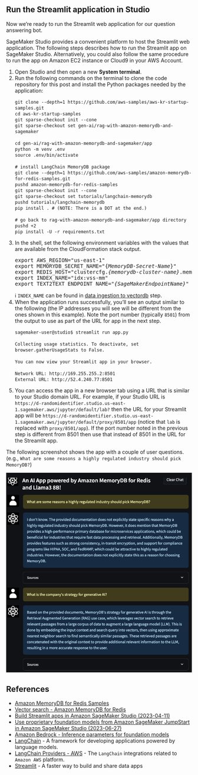 ## Run the Streamlit application in Studio

Now we’re ready to run the Streamlit web application for our question answering bot.

SageMaker Studio provides a convenient platform to host the Streamlit web application. The following steps describes how to run the Streamlit app on SageMaker Studio. Alternatively, you could also follow the same procedure to run the app on Amazon EC2 instance or Cloud9 in your AWS Account.

1. Open Studio and then open a new **System terminal**.
2. Run the following commands on the terminal to clone the code repository for this post and install the Python packages needed by the application:
   ```
   git clone --depth=1 https://github.com/aws-samples/aws-kr-startup-samples.git
   cd aws-kr-startup-samples
   git sparse-checkout init --cone
   git sparse-checkout set gen-ai/rag-with-amazon-memorydb-and-sagemaker

   cd gen-ai/rag-with-amazon-memorydb-and-sagemaker/app
   python -m venv .env
   source .env/bin/activate

   # install LangChain MemoryDB package
   git clone --depth=1 https://github.com/aws-samples/amazon-memorydb-for-redis-samples.git
   pushd amazon-memorydb-for-redis-samples
   git sparse-checkout init --cone
   git sparse-checkout set tutorials/langchain-memorydb
   pushd tutorials/langchain-memorydb
   pip install . # (NOTE: There is a DOT at the end.)

   # go back to rag-with-amazon-memorydb-and-sagemaker/app directory
   pushd +2
   pip install -U -r requirements.txt
   ```
3. In the shell, set the following environment variables with the values that are available from the CloudFormation stack output.
   <pre>
   export AWS_REGION="us-east-1"
   export MEMORYDB_SECRET_NAME="{<i>MemoryDB-Secret-Name</i>}"
   export REDIS_HOST="clustercfg.<i>{memorydb-cluster-name}</i>.memorydb.<i>{region}</i>.amazonaws.com"
   export INDEX_NAME="idx:vss-mm"
   export TEXT2TEXT_ENDPOINT_NAME="<i>{SageMakerEndpointName}</i>"
   </pre>
   :information_source: `INDEX_NAME` can be found in [data ingestion to vectordb](../data_ingestion_to_vectordb/data_ingestion_to_memorydb.ipynb) step.
4. When the application runs successfully, you’ll see an output similar to the following (the IP addresses you will see will be different from the ones shown in this example). Note the port number (typically `8501`) from the output to use as part of the URL for app in the next step.
   ```
   sagemaker-user@studio$ streamlit run app.py

   Collecting usage statistics. To deactivate, set browser.gatherUsageStats to False.

   You can now view your Streamlit app in your browser.

   Network URL: http://169.255.255.2:8501
   External URL: http://52.4.240.77:8501
   ```
5. You can access the app in a new browser tab using a URL that is similar to your Studio domain URL. For example, if your Studio URL is `https://d-randomidentifier.studio.us-east-1.sagemaker.aws/jupyter/default/lab?` then the URL for your Streamlit app will be `https://d-randomidentifier.studio.us-east-1.sagemaker.aws/jupyter/default/proxy/8501/app` (notice that `lab` is replaced with `proxy/8501/app`). If the port number noted in the previous step is different from 8501 then use that instead of 8501 in the URL for the Streamlit app.

The following screenshot shows the app with a couple of user questions. (e.g., `What are some reasons a highly regulated industry should pick MemoryDB?`)

![qa-with-llm-and-rag](./qa-with-llm-and-rag.png)

## References

  * [Amazon MemoryDB for Redis Samples](https://github.com/aws-samples/amazon-memorydb-for-redis-samples)
  * [Vector search - Amazon MemoryDB for Redis](https://docs.aws.amazon.com/memorydb/latest/devguide/vector-search.html)
  * [Build Streamlit apps in Amazon SageMaker Studio (2023-04-11)](https://aws.amazon.com/blogs/machine-learning/build-streamlit-apps-in-amazon-sagemaker-studio/)
  * [Use proprietary foundation models from Amazon SageMaker JumpStart in Amazon SageMaker Studio (2023-06-27)](https://aws.amazon.com/blogs/machine-learning/use-proprietary-foundation-models-from-amazon-sagemaker-jumpstart-in-amazon-sagemaker-studio/)
  * [Amazon Bedrock - Inference parameters for foundation models](https://docs.aws.amazon.com/bedrock/latest/userguide/model-parameters.html)
  * [LangChain](https://python.langchain.com/docs/get_started/introduction.html) - A framework for developing applications powered by language models.
  * [LangChain Providers - AWS](https://python.langchain.com/docs/integrations/platforms/aws/) - The `LangChain` integrations related to `Amazon AWS` platform.
  * [Streamlit](https://streamlit.io/) - A faster way to build and share data apps

